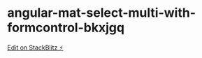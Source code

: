 # angular-mat-select-multi-with-formcontrol-bkxjgq

[Edit on StackBlitz ⚡️](https://stackblitz.com/edit/angular-mat-select-multi-with-formcontrol-bkxjgq)